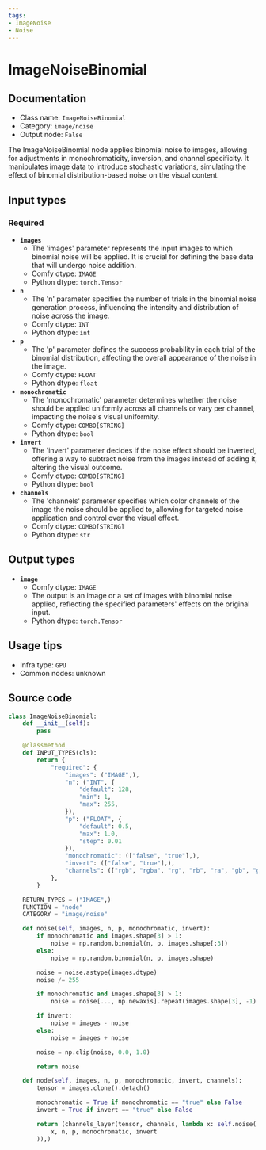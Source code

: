 ```yaml
---
tags:
- ImageNoise
- Noise
---
```


# ImageNoiseBinomial
## Documentation
- Class name: `ImageNoiseBinomial`
- Category: `image/noise`
- Output node: `False`

The ImageNoiseBinomial node applies binomial noise to images, allowing for adjustments in monochromaticity, inversion, and channel specificity. It manipulates image data to introduce stochastic variations, simulating the effect of binomial distribution-based noise on the visual content.
## Input types
### Required
- **`images`**
    - The 'images' parameter represents the input images to which binomial noise will be applied. It is crucial for defining the base data that will undergo noise addition.
    - Comfy dtype: `IMAGE`
    - Python dtype: `torch.Tensor`
- **`n`**
    - The 'n' parameter specifies the number of trials in the binomial noise generation process, influencing the intensity and distribution of noise across the image.
    - Comfy dtype: `INT`
    - Python dtype: `int`
- **`p`**
    - The 'p' parameter defines the success probability in each trial of the binomial distribution, affecting the overall appearance of the noise in the image.
    - Comfy dtype: `FLOAT`
    - Python dtype: `float`
- **`monochromatic`**
    - The 'monochromatic' parameter determines whether the noise should be applied uniformly across all channels or vary per channel, impacting the noise's visual uniformity.
    - Comfy dtype: `COMBO[STRING]`
    - Python dtype: `bool`
- **`invert`**
    - The 'invert' parameter decides if the noise effect should be inverted, offering a way to subtract noise from the images instead of adding it, altering the visual outcome.
    - Comfy dtype: `COMBO[STRING]`
    - Python dtype: `bool`
- **`channels`**
    - The 'channels' parameter specifies which color channels of the image the noise should be applied to, allowing for targeted noise application and control over the visual effect.
    - Comfy dtype: `COMBO[STRING]`
    - Python dtype: `str`
## Output types
- **`image`**
    - Comfy dtype: `IMAGE`
    - The output is an image or a set of images with binomial noise applied, reflecting the specified parameters' effects on the original input.
    - Python dtype: `torch.Tensor`
## Usage tips
- Infra type: `GPU`
- Common nodes: unknown


## Source code
```python
class ImageNoiseBinomial:
    def __init__(self):
        pass

    @classmethod
    def INPUT_TYPES(cls):
        return {
            "required": {
                "images": ("IMAGE",),
                "n": ("INT", {
                    "default": 128,
                    "min": 1,
                    "max": 255,
                }),
                "p": ("FLOAT", {
                    "default": 0.5,
                    "max": 1.0,
                    "step": 0.01
                }),
                "monochromatic": (["false", "true"],),
                "invert": (["false", "true"],),
                "channels": (["rgb", "rgba", "rg", "rb", "ra", "gb", "ga", "ba", "r", "g", "b", "a"],),
            },
        }

    RETURN_TYPES = ("IMAGE",)
    FUNCTION = "node"
    CATEGORY = "image/noise"

    def noise(self, images, n, p, monochromatic, invert):
        if monochromatic and images.shape[3] > 1:
            noise = np.random.binomial(n, p, images.shape[:3])
        else:
            noise = np.random.binomial(n, p, images.shape)

        noise = noise.astype(images.dtype)
        noise /= 255

        if monochromatic and images.shape[3] > 1:
            noise = noise[..., np.newaxis].repeat(images.shape[3], -1)

        if invert:
            noise = images - noise
        else:
            noise = images + noise

        noise = np.clip(noise, 0.0, 1.0)

        return noise

    def node(self, images, n, p, monochromatic, invert, channels):
        tensor = images.clone().detach()

        monochromatic = True if monochromatic == "true" else False
        invert = True if invert == "true" else False

        return (channels_layer(tensor, channels, lambda x: self.noise(
            x, n, p, monochromatic, invert
        )),)

```
